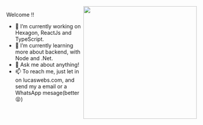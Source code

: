 <img align="right" src="https://raw.githubusercontent.com/MicaelliMedeiros/micaellimedeiros/master/image/computer-illustration.png" width="300"/>

Welcome !!

- 🔭 I’m currently working on Hexagon, ReactJs and TypeScript.
- 🌱 I’m currently learning more about backend, with Node and .Net.
- 💬 Ask me about anything!
- 📫 To reach me, just let in on lucaswebs.com, and send my a email or a WhatsApp mesage(better 😝) 

